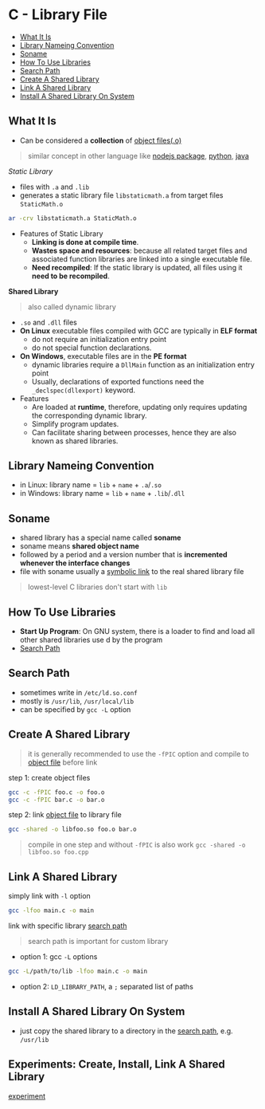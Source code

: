 # C - Library File

* [What It Is](#what-it-is)
* [Library Nameing Convention](#library-nameing-convention)
* [Soname](#soname)
* [How To Use Libraries](#how-to-use-libraries)
* [Search Path](#search-path)
* [Create A Shared Library](#create-a-shared-library)
* [Link A Shared Library](#link-a-shared-library)
* [Install A Shared Library On System](#install-a-shared-library-on-system)

## What It Is

- Can be considered a **collection** of [object files(.o)](c-object-file.md)

> similar concept in other language like [nodejs package](nodejs-module-system.md), [python](python-package.md), [java]()

*Static Library*

- files with `.a` and `.lib`
- generates a static library file `libstaticmath.a` from target files `StaticMath.o`

```sh
ar -crv libstaticmath.a StaticMath.o
```
- Features of Static Library
  - **Linking is done at compile time**.
  - **Wastes space and resources**: because all related target files and associated function libraries are linked into a single executable file.
  - **Need recompiled**: If the static library is updated, all files using it **need to be recompiled**.


**Shared Library**

> also called dynamic library

- `.so` and `.dll` files
- **On Linux** executable files compiled with GCC  are typically in **ELF format**
  - do not require an initialization entry point 
  - do not special function declarations.
- **On Windows**, executable files are in the **PE format**
  - dynamic libraries require a `DllMain` function as an initialization entry point
  - Usually, declarations of exported functions need the `_declspec(dllexport)` keyword.
- Features
  - Are loaded at **runtime**, therefore, updating only requires updating the corresponding dynamic library.
  - Simplify program updates.
  - Can facilitate sharing between processes, hence they are also known as shared libraries.


## Library Nameing Convention

- in Linux: library name = `lib` + `name` + `.a`/`.so`
- in Windows: library name = `lib` + `name` + `.lib`/`.dll`

## Soname

- shared library has a special name called **soname**
- soname means **shared object name**
- followed by a period and a version number that is **incremented whenever the interface changes**
- file with soname usually a [symbolic link](linux-ln.md#symbolic-link) to the real shared library file

> lowest-level C libraries don't start with `lib`

## How To Use Libraries

- **Start Up Program**: On GNU system, there is a loader to find and load all other shared libraries use d by the program
- [Search Path]()

## Search Path

- sometimes write in `/etc/ld.so.conf`
- mostly is `/usr/lib`, `/usr/local/lib`
- can be specified by `gcc -L` option

## Create A Shared Library

> it is generally recommended to use the `-fPIC` option and compile to [object file](c-object-file.md) before link 

step 1: create object files

```sh
gcc -c -fPIC foo.c -o foo.o
gcc -c -fPIC bar.c -o bar.o
```

step 2: link [object file](c-object-file.md) to library file

```sh
gcc -shared -o libfoo.so foo.o bar.o
```

> compile in one step and without `-fPIC` is also work
> `gcc -shared -o libfoo.so foo.cpp`

## Link A Shared Library

simply link with `-l` option

```sh
gcc -lfoo main.c -o main
```

link with specific library [search path](#search-path)

> search path is important for custom library

- option 1: gcc `-L` options

```sh
gcc -L/path/to/lib -lfoo main.c -o main
```

- option 2: `LD_LIBRARY_PATH`, a `;` separated list of paths

## Install A Shared Library On System

- just copy the shared library to a directory in the [search path](#search-path), e.g. `/usr/lib`

## Experiments: Create, Install, Link A Shared Library

[experiment](c-library-file-experiment.md)

